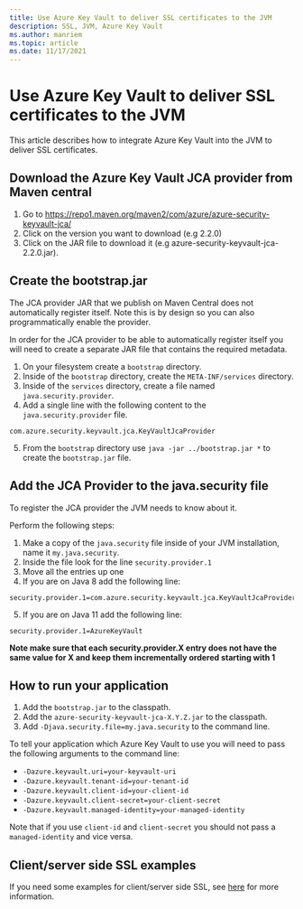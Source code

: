 ```yaml
---
title: Use Azure Key Vault to deliver SSL certificates to the JVM
description: SSL, JVM, Azure Key Vault
ms.author: manriem
ms.topic: article
ms.date: 11/17/2021
---
```


# Use Azure Key Vault to deliver SSL certificates to the JVM

This article describes how to integrate Azure Key Vault into the JVM to deliver SSL certificates.

## Download the Azure Key Vault JCA provider from Maven central

1. Go to https://repo1.maven.org/maven2/com/azure/azure-security-keyvault-jca/
2. Click on the version you want to download (e.g 2.2.0)
3. Click on the JAR file to download it (e.g azure-security-keyvault-jca-2.2.0.jar).

## Create the bootstrap.jar

The JCA provider JAR that we publish on Maven Central does not automatically register itself. Note this is by design so you can also programmatically enable the provider.

In order for the JCA provider to be able to automatically register itself you will need to create a separate JAR file that contains the required metadata.

1. On your filesystem create a `bootstrap` directory. 
2. Inside of the `bootstrap` directory, create the `META-INF/services` directory. 
1. Inside of the `services` directory, create a file named `java.security.provider`.
1. Add a single line with the following content to the `java.security.provider` file.

```
com.azure.security.keyvault.jca.KeyVaultJcaProvider
```

5. From the `bootstrap` directory use `java -jar ../bootstrap.jar *` to create the `bootstrap.jar` file.

## Add the JCA Provider to the java.security file

To register the JCA provider the JVM needs to know about it.

Perform the following steps:

1. Make a copy of the `java.security` file inside of your JVM installation, name it `my.java.security`.
1. Inside the file look for the line `security.provider.1`
1. Move all the entries up one
1. If you are on Java 8 add the following line:

```
security.provider.1=com.azure.security.keyvault.jca.KeyVaultJcaProvider
```

5. If you are on Java 11 add the following line:

```
security.provider.1=AzureKeyVault
```

__Note make sure that each security.provider.X entry does not have the same value for X and keep them incrementally ordered starting with 1__

## How to run your application

1. Add the `bootstrap.jar` to the classpath.
1. Add the `azure-security-keyvault-jca-X.Y.Z.jar` to the classpath.
1. Add `-Djava.security.file=my.java.security` to the command line.

To tell your application which Azure Key Vault to use you will need to pass the following arguments to the command line:

* `-Dazure.keyvault.uri=your-keyvault-uri`
* `-Dazure.keyvault.tenant-id=your-tenant-id`
* `-Dazure.keyvault.client-id=your-client-id`
* `-Dazure.keyvault.client-secret=your-client-secret`
* `-Dazure.keyvault.managed-identity=your-managed-identity`

Note that if you use `client-id` and `client-secret` you should not pass a `managed-identity` and vice versa.

## Client/server side SSL examples

If you need some examples for client/server side SSL, see [here](https://docs.microsoft.com/en-us/java/api/overview/azure/security-keyvault-jca-readme?view=azure-java-stable#examples) for more information.
